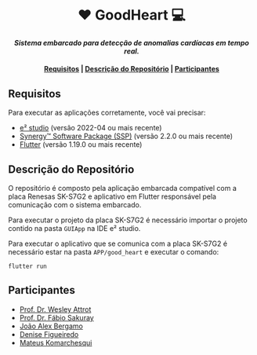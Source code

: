 <h1 align="center">
  ❤️ GoodHeart 💻
</h1>

<h4 align="center">
  <i>Sistema embarcado para detecção de anomalias cardíacas em tempo real.</i><br>
</h4>

<div align="center">
  <h4>
    <a href="#requisitos">Requisitos</a> |
    <a href="#Descrição-do-Repositório">Descrição do Repositório</a> |
    <a href="#participantes">Participantes</a>
  </h4>
</div>

## Requisitos

Para executar as aplicações corretamente, você vai precisar:
- [e² studio](https://www.renesas.com/us/en/software-tool/e-studio) (versão 2022-04 ou mais recente)
- [Synergy™ Software Package (SSP)](https://www.renesas.com/us/en/products/microcontrollers-microprocessors/renesas-synergy-platform-mcus/renesas-synergy-software-package#overview) (versão 2.2.0 ou mais recente)
- [Flutter](https://yarnpkg.com/) (versão 1.19.0 ou mais recente)

## Descrição do Repositório

O repositório é composto pela aplicação embarcada compatível com a placa Renesas SK-S7G2 e aplicativo em Flutter responsável pela comunicação com o sistema embarcado.

Para executar o projeto da placa SK-S7G2 é necessário importar o projeto contido na pasta ```GUIApp``` na IDE e² studio.

Para executar o aplicativo que se comunica com a placa SK-S7G2 é necessário estar na pasta ```APP/good_heart``` e executar o comando:
```
flutter run
```

## Participantes

- [Prof. Dr. Wesley Attrot](https://github.com/wattrot)
- [Prof. Dr. Fábio Sakuray](https://github.com/fabiosakuray)
- [João Alex Bergamo](https://github.com/joao-alex)
- [Denise Figueiredo](https://github.com/deniserezende)
- [Mateus Komarchesqui](https://github.com/MateusKomarchesqui)
